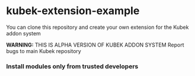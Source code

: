 # kubek-extension-example
You can clone this repository and create your own extension for the Kubek addon system

**WARNING:** THIS IS ALPHA VERSION OF KUBEK ADDON SYSTEM
Report bugs to main Kubek repository

### Install modules only from trusted developers
